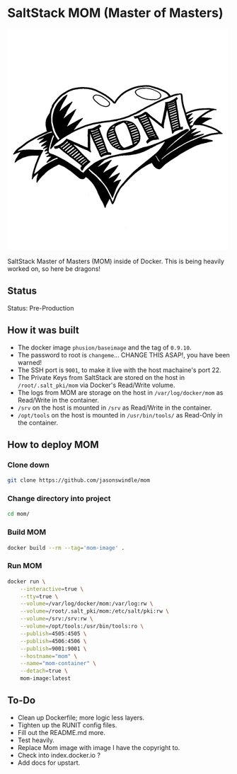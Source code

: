 # SaltStack MOM (Master of Masters)


![image](./.gitmedia/mom.jpg)

SaltStack Master of Masters (MOM) inside of Docker.  This is being heavily worked on, so here be dragons!

## Status

Status: Pre-Production

## How it was built

* The docker image `phusion/baseimage` and the tag of `0.9.10`.
* The password to root is `changeme`... CHANGE THIS ASAP!, you have been warned!
* The SSH port is `9001`, to make it live with the host machaine's port 22.
* The Private Keys from SaltStack are stored on the host in `/root/.salt_pki/mom` via Docker's Read/Write volume.
* The logs from MOM are storage on the host in `/var/log/docker/mom` as Read/Write in the container.
* `/srv` on the host is mounted in `/srv` as Read/Write in the container.
* `/opt/tools` on the host is mounted in `/usr/bin/tools/` as Read-Only in the container.

## How to deploy MOM

### Clone down

```bash
git clone https://github.com/jasonswindle/mom
```

### Change directory into project

```bash
cd mom/
```

### Build MOM

```bash
docker build --rm --tag='mom-image' .
```

### Run MOM

```bash
docker run \
    --interactive=true \
    --tty=true \
    --volume=/var/log/docker/mom:/var/log:rw \
    --volume=/root/.salt_pki/mom:/etc/salt/pki:rw \
    --volume=/srv:/srv:rw \
    --volume=/opt/tools:/usr/bin/tools:ro \
    --publish=4505:4505 \
    --publish=4506:4506 \
    --publish=9001:9001 \
    --hostname="mom" \
    --name="mom-container" \
    --detach=true \
    mom-image:latest
```

## To-Do

* Clean up Dockerfile; more logic less layers.
* Tighten up the RUNIT config files.
* Fill out the README.md more.
* Test heavily.
* Replace Mom image with image I have the copyright to.
* Check into index.docker.io ?
* Add docs for upstart.
